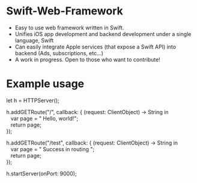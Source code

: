 # Swift-Web-Framework
* Easy to use web framework written in Swift.  
* Unifies iOS app development and backend development under a single language, Swift  
* Can easily integrate Apple services (that expose a Swift API) into backend (Ads, subscriptions, etc...)   
* A work in progress. Open to those who want to contribute!

# Example usage
let h = HTTPServer();  

h.addGETRoute("/", callback: { (request: ClientObject) -> String in  
&nbsp;&nbsp;&nbsp;var page = "<html> Hello, world!</html>";  
&nbsp;&nbsp;&nbsp;return page;  
});  

h.addGETRoute("/test", callback: { (request: ClientObject) -> String in  
&nbsp;&nbsp;&nbsp;var page = "<html> Success in routing </html>";  
&nbsp;&nbsp;&nbsp;return page;  
});  

h.startServer(onPort: 9000);
